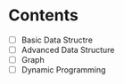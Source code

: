 # Contents
- [ ] Basic Data Structre
- [ ] Advanced Data Structure
- [ ] Graph
- [ ] Dynamic Programming
